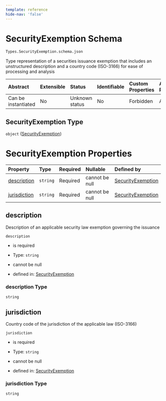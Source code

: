 ```yaml
---
template: reference
hide-nav: 'false'
---
```


# SecurityExemption Schema

```txt
Types.SecurityExemption.schema.json
```

Type representation of a securities issuance exemption that includes an unstructured description and a country code (ISO-3166) for ease of processing and analysis

| Abstract            | Extensible | Status         | Identifiable | Custom Properties | Additional Properties | Access Restrictions | Defined In                                                                                     |
| :------------------ | :--------- | :------------- | :----------- | :---------------- | :-------------------- | :------------------ | :--------------------------------------------------------------------------------------------- |
| Can be instantiated | No         | Unknown status | No           | Forbidden         | Allowed               | none                | [SecurityExemption.schema.json](../types/SecurityExemption.schema.json "open original schema") |

## SecurityExemption Type

`object` ([SecurityExemption](securityexemption.md))

# SecurityExemption Properties

| Property                      | Type     | Required | Nullable       | Defined by                                                                                                                       |
| :---------------------------- | :------- | :------- | :------------- | :------------------------------------------------------------------------------------------------------------------------------- |
| [description](#description)   | `string` | Required | cannot be null | [SecurityExemption](securityexemption-properties-description.md "Types.SecurityExemption.schema.json#/properties/description")   |
| [jurisdiction](#jurisdiction) | `string` | Required | cannot be null | [SecurityExemption](securityexemption-properties-jurisdiction.md "Types.SecurityExemption.schema.json#/properties/jurisdiction") |

## description

Description of an applicable security law exemption governing the issuance

`description`

*   is required

*   Type: `string`

*   cannot be null

*   defined in: [SecurityExemption](securityexemption-properties-description.md "Types.SecurityExemption.schema.json#/properties/description")

### description Type

`string`

## jurisdiction

Country code of the jurisdiction of the applicable law (ISO-3166)

`jurisdiction`

*   is required

*   Type: `string`

*   cannot be null

*   defined in: [SecurityExemption](securityexemption-properties-jurisdiction.md "Types.SecurityExemption.schema.json#/properties/jurisdiction")

### jurisdiction Type

`string`
